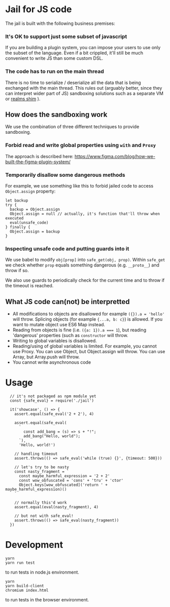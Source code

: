 # Jail for JS code

The jail is built with the following business premises:

### It's OK to support just some subset of javascript

If you are building a plugin system, you can impose your users to use only the subset of the
language. Even if a bit crippled, it'll still be much convenient to write JS than some custom DSL.

### The code has to run on the main thread

There is no time to serialize / deserialize all the data that is being exchanged with the main thread.
This rules out (arguably better, since they can interpret wider part of JS) sandboxing solutions
such as a separate VM or [realms shim](https://github.com/agoric/realms-shim/) ).

## How does the sandboxing work

We use the combination of three different techniques to provide sandboxing.

### Forbid read and write global properties using `with` and `Proxy`

The approach is described here:
https://www.figma.com/blog/how-we-built-the-figma-plugin-system/

### Temporarily disallow some dangerous methods

For example, we use something like this to forbid jailed code to access `Object.assign` property:

```
let backup
try {
  backup = Object.assign
  Object.assign = null // actually, it's function that'll throw when executed
  eval(unsafe_code)
} finally {
  Object.assign = backup
}
```

### Inspecting unsafe code and putting guards into it

We use babel to modify `obj[prop]` into `safe_get(obj, prop)`. Within `safe_get` we check whether
`prop` equals something dangerous (e.g. `__proto__`) and throw if so.

We also use guards to periodically check for the current time and to throw if the timeout is reached.

## What JS code can(not) be interpretted

- All modifications to objects are disallowed for example `({}).a = 'hello'` will throw. Splicing
  objects (for example `{...a, b: c}`) is allowed. If you want to mutate object use ES6 Map instead.
- Reading from objects is fine (i.e. `({a: 1}).a === 1`), but reading 'dangerous' properties (such as
  `constructor` will throw.
- Writing to global variables is disallowed.
- Reading/using of global variables is limited. For example, you cannot use Proxy. You can use
  Object, but Object.assign will throw. You can use Array, but Array.push will throw.
- You cannot write asynchronous code

# Usage
```
  // it's not packaged as npm module yet
  const {safe_eval} = require('./jail')

  it('showcase', () => {
    assert.equal(safe_eval('2 + 2'), 4)

    assert.equal(safe_eval(
      `
        const add_bang = (s) => s + "!";
        add_bang("Hello, world");
      `),
      'Hello, world!')

    // handling timeout
    assert.throws(() => safe_eval('while (true) {}', {timeout: 500}))

    // let's try to be nasty
    const nasty_fragment = `
      const maybe_harmful_expression = '2 + 2'
      const wow_obfuscated = 'cons' + 'tru' + 'ctor'
      Object.keys[wow_obfuscated]('return ' + maybe_harmful_expression)()
    `

    // normally this'd work
    assert.equal(eval(nasty_fragment), 4)

    // but not with safe_eval!
    assert.throws(() => safe_eval(nasty_fragment))
  })
```

# Development
```
yarn
yarn run test
```
to run tests in node.js environment.

```
yarn
yarn build-client
chromium index.html
```
to run tests in the browser environment.
